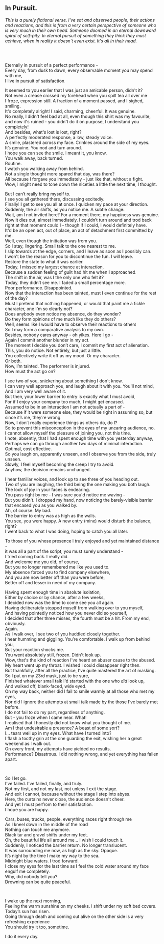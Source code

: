## In Pursuit.

<p><i>This is a purely fictional verse. I've sat and observed people, their actions and reactions, and this is from a very certain perspective of someone who is very much in their own head. Someone doomed in an eternal downward spiral of self-pity. In eternal pursuit of something they think they must achieve, when in reality it doesn't even exist. It's all in their head.</i></p>

<br><br>

<p>Eternally in pursuit of a perfect performance -<br>
Every day, from dusk to dawn, every observable moment you may spend with me,<br>
I live in pursuit of satisfaction.</p>

<p>It seemed to you earlier that I was just an amicable person, didn't it?<br>
Not even a crease crossed my forehead when you spilt tea all over me<br>
I froze, expression still. A fraction of a moment passed, and I sighed, smiling.<br>
It's completely alright! I said, charming, cheerful. It was genuine.<br>
No really, I didn't feel bad at all, even though this shirt was my favourite, and now it's ruined - you didn't do it on purpose, I understand you completely!<br>
And besides, what's lost is lost, right?<br>
A perfectly moderated response, a low, steady voice.<br>
A smile, plastered across my face. Crinkles around the side of my eyes.<br>
It’s genuine. You nod and turn around.<br>
I hope you can see the smile. I meant it, you know.<br>
You walk away, back turned.<br>
Routine.<br>
I watch you walking away from behind.<br>
Not a single thought more spared that day, was there?<br>
All because I forgave you immediately - just like that, without a fight.<br>
Wow, I might need to tone down the niceties a little the next time, I thought.</p>

<p>But I can’t really bring myself to.<br>
I see you all gathered there, discussing excitedly.<br>
Finally! I get to see you all at once. I quicken my pace at your direction.<br>
Suddenly, the air shifts, as you notice me. A subtle change.<br>
Wait, am I not invited here? For a moment there, my happiness was genuine.<br>
Now it dies out, almost immediately. I couldn’t turn around and trod back right at that moment could I - though if I could, I would definitely have.<br>
It'd be an open act, out of place, an act of detachment first committed by me.<br>
Well, even though the initiation was from you.<br>
So I stay, lingering. Small talk to the one nearest to me.<br>
I slip towards at the edge, corners, and I leave as soon as I possibly can.<br>
I won't be the reason for you to discontinue the fun. I will leave.<br>
Restore the state to what it was earlier.<br>
Today, I missed my largest chance at interaction,<br>
Because a sudden feeling of guilt had hit me when I approached.<br>
The shift in the air, was I the only one who felt it?<br>
Today, they didn’t see me. I faded a small percentage more.<br>
Poor performance. Disappointed.<br>
Now that the interaction has been tainted, must I even continue for the rest of the day?<br>
Must I pretend that nothing happened, or would that paint me a fickle character, one I'm so clearly not?<br>
Does anybody even notice my absence, do they wonder?<br>
Do they form opinions of me much like they do others?<br>
Well, seems like I would have to observe their reactions to others<br>
So I may form a comparative analysis to my own.<br>
Besides, nobody cares anyway - oh yikes. Here I go -<br>
Again I commit another blunder in my act.<br>
The moment I decide you don’t care, I commit my first act of alienation.<br>
This, you do notice. Not entirely, but just a little.<br>
You collectively write it off as my mood. Or my character.<br>
Or both.<br>
Now, I’m tainted. The performer is injured.<br>
How must the act go on?</p>

<p>I see two of you, snickering about something I don't know.<br>
I can very well approach you, and laugh about it with you. You'll not mind,<br>
And I am very well aware of it.<br>
But then, your lower barrier to entry is exactly what I must avoid,<br>
For if I enjoy your company too much, I might get encased.<br>
Assumed to be in an interaction I am not actually a part of -<br>
Because if it were someone else, they would be right in assuming so, but since it’s me, they’re wrong.<br>
Now, I don’t really experience things as others do, do I?<br>
So to prevent this misconception in the eyes of my uncaring audience, no.<br>
I cannot allow myself the pleasure of joining you, not this time.<br>
I note, absently, that I had spent enough time with you yesterday anyway,<br>
Perhaps we can go through another two days of minimal interaction. Optimal, cost effective.<br>
So you laugh on, apparently unseen, and I observe you from the side, truly unseen.<br>
Slowly, I feel myself becoming the creep I try to avoid.<br>
Anyhow, the decision remains unchanged.</p>

<p>I hear familiar voices, and look up to see three of you heading out.<br>
Two of you are laughing, the third being the one making you both laugh.<br>
The look of joy in your faces is endearing.<br>
You pass right by me - I was sure you'd notice me waving -<br>
But you didn't. I dropped my hand, now noticing the barely-visible barrier that encased you as you walked by.<br>
Ah, of course. My bad.<br>
The barrier to entry was as high as the walls.<br>
You see, you were happy. A new entry (mine) would disturb the balance, right?<br>
I went back to what I was doing, hoping to catch you all later.</p>

<p>To those of you whose presence I truly enjoyed and yet maintained distance -<br>
it was all a part of the script, you must surely understand -<br>
I tried coming back. I really did.<br>
And welcome me you did, of course,<br>
But you no longer remembered me like you used to.<br>
My absence forced you to find company elsewhere,<br>
And you are now better off than you were before,<br>
Better off and lesser in need of my company.</p>

<p>Having spent enough time in absolute isolation,<br>
Either by choice or by chance, after a few weeks,<br>
I decided now was the time to come see you all again.<br>
Having deliberately stopped myself from walking over to you myself,<br>
And having pointedly noticed how you never did so yourself,<br>
I decided that after three misses, the fourth must be a hit. From my end, obviously.<br>
Again.<br>
As I walk over, I see two of you huddled closely together.<br>
I hear humming and giggling. You’re comfortable. I walk up from behind you,<br>
But your reaction shocks me.<br>
You went absolutely still, frozen. Didn't look up.<br>
Wow, that's the kind of reaction I've heard an abuser cause to the abused.<br>
My heart went up my throat. I wished I could dissappear right then.<br>
But thankfully, after all the practice, I've quite mastered the art of masking.<br>
So I put on my 23rd mask, just to be sure,<br>
Finished whatever small talk I'd started with the one who <i>did</i> look up,<br>
And walked off, blank-faced, wide eyed.<br>
On my way back, neither did I fail to smile warmly at all those who met my eyes,<br>
Nor did I ignore the attempts at small talk made by the those I’ve barely met before.<br>
I do not fail to do my part, regardless of anything.<br>
But - you froze when I came near. What!<br>
I realised that I honestly did not know what you thought of me.<br>
Am I that undesirable a presence? A beast of some sort?<br>
I... tears well up in my eyes. What have I turned into?<br>
I flash a toothy grin at the one guarding the exit, wishing her a great weekend as I walk out.<br>
On every front, my attempts have yielded no results.<br>
Performance? Disastrous. I did nothing wrong, and yet everything has fallen apart.</p>
<br>
<p>So I let go.<br>
I've failed. I've failed, finally, and truly.<br>
Not my first, and not my last, not unless I exit the stage.<br>
And exit I cannot, because without the stage I step into abyss.<br>
Here, the curtains never close, the audience doesn't cheer.<br>
And yet I must perfrom to their satisfaction.<br>
I hope you are happy.</p>

<p>Cars, buses, trucks, people, everything races right through me<br>
As I kneel down in the middle of the road<br>
Nothing can touch me anymore.<br>
Black tar and gravel shifts under my feet.<br>
Oh, the beautiful life all around me... I wish I could touch it.<br>
Suddenly, I noticed the barrier return. No longer translucent.<br>
It was surrounding me now, as high as the sky. Opaque.<br>
It’s night by the time I make my way to the sea.<br>
Midnight blue waters. I trod forward.<br>
I close my eyes for the last time as I feel the cold water around my face engulf me completely.<br>
Why, did nobody tell you?<br>
Drowning can be quite peaceful.</p>
<br>
<p>I wake up the next morning,<br>
Feeling the warm sunshine on my cheeks. I shift under my soft bed covers.<br>
Today’s sun has risen.<br>
Going through death and coming out alive on the other side is a very refreshing experience<br>
You should try it too, sometime.</p>

<p>I do it every day.</p>
